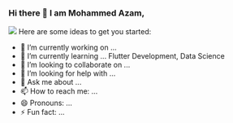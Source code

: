 ### Hi there 👋 I am Mohammed Azam, 
<!--
**mohammedazam55/mohammedazam55** is a ✨ _special_ ✨ repository because its `README.md` (this file) appears on your GitHub profile.
-->
![](https://komarev.com/ghpvc/?username=mohammedazam55&color=blue)
Here are some ideas to get you started:

- 🔭 I’m currently working on ...
- 🌱 I’m currently learning ... Flutter Development, Data Science
- 👯 I’m looking to collaborate on ...
- 🤔 I’m looking for help with ...
- 💬 Ask me about ...
- 📫 How to reach me: ...
- 😄 Pronouns: ...
- ⚡ Fun fact: ...
